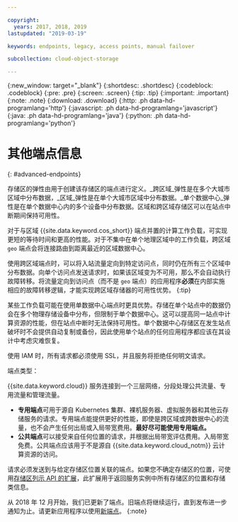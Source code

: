 ```yaml
---

copyright:
  years: 2017, 2018, 2019
lastupdated: "2019-03-19"

keywords: endpoints, legacy, access points, manual failover

subcollection: cloud-object-storage

---
```

{:new_window: target="_blank"}
{:shortdesc: .shortdesc}
{:codeblock: .codeblock}
{:pre: .pre}
{:screen: .screen}
{:tip: .tip}
{:important: .important}
{:note: .note}
{:download: .download} 
{:http: .ph data-hd-programlang='http'} 
{:javascript: .ph data-hd-programlang='javascript'} 
{:java: .ph data-hd-programlang='java'} 
{:python: .ph data-hd-programlang='python'}

# 其他端点信息
{: #advanced-endpoints}

存储区的弹性由用于创建该存储区的端点进行定义。_跨区域_弹性是在多个大城市区域中分布数据，_区域_弹性是在单个大城市区域中分布数据。_单个数据中心_弹性是在单个数据中心内的多个设备中分布数据。区域和跨区域存储区可以在站点中断期间保持可用性。

对于与区域 {{site.data.keyword.cos_short}} 端点并置的计算工作负载，可实现更短的等待时间和更高的性能。对于不集中在单个地理区域中的工作负载，跨区域 `geo` 端点会将连接路由到距离最近的区域数据中心。

使用跨区域端点时，可以将入站流量定向到特定访问点，同时仍在所有三个区域中分布数据。向单个访问点发送请求时，如果该区域变为不可用，那么不会自动执行故障转移。将流量定向到访问点（而不是 `geo` 端点）的应用程序**必须**在内部实施相应的故障转移逻辑，才能实现跨区域存储器的可用性优势。
{:tip}

某些工作负载可能在使用单数据中心端点时更具优势。存储在单个站点中的数据仍会在多个物理存储设备中分布，但限制于单个数据中心。这可以提高同一站点中计算资源的性能，但在站点中断时无法保持可用性。单个数据中心存储区在发生站点破坏时不会提供自动复制或备份，因此使用单个站点的任何应用程序都应该在其设计中考虑灾难恢复。

使用 IAM 时，所有请求都必须使用 SSL，并且服务将拒绝任何明文请求。

端点类型：

{{site.data.keyword.cloud}} 服务连接到一个三层网络，分段处理公共流量、专用流量和管理流量。

* **专用端点**可用于源自 Kubernetes 集群、裸机服务器、虚拟服务器和其他云存储服务的请求。专用端点能提供更好的性能，即使是跨区域或跨数据中心的流量，也不会产生任何出局或入局带宽费用。**最好尽可能使用专用端点。**
* **公共端点**可以接受来自任何位置的请求，并根据出局带宽评估费用。入局带宽免费。公共端点应该用于不是源自 {{site.data.keyword.cloud_notm}} 云计算资源的访问。 

请求必须发送到与给定存储区位置关联的端点。如果您不确定存储区的位置，可使用[存储区列示 API 的扩展](/docs/services/cloud-object-storage/api-reference?topic=cloud-object-storage-compatibility-api-bucket-operations#compatibility-api-list-buckets-extended)，此扩展用于返回服务实例中所有存储区的位置和存储类信息。

从 2018 年 12 月开始，我们已更新了端点。旧端点将继续运行，直到发布进一步通知为止。请更新应用程序以使用[新端点](https://control.cloud-object-storage.cloud.ibm.com/v2/endpoints)。
{:note}
